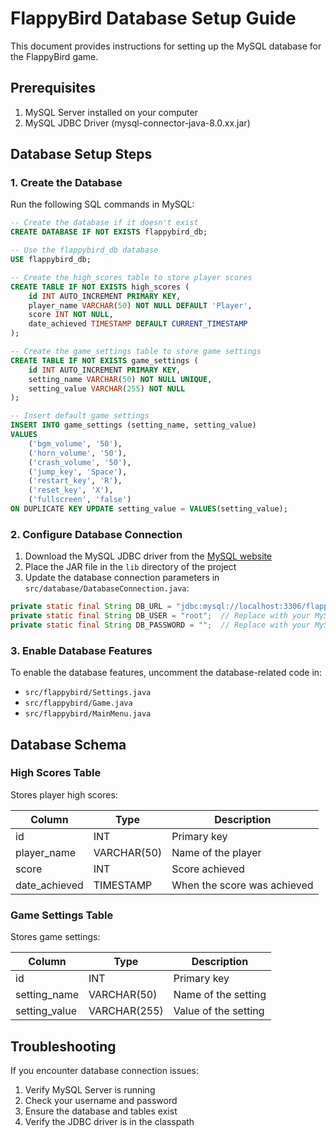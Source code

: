 # FlappyBird Database Setup Guide

This document provides instructions for setting up the MySQL database for the FlappyBird game.

## Prerequisites

1. MySQL Server installed on your computer
2. MySQL JDBC Driver (mysql-connector-java-8.0.xx.jar)

## Database Setup Steps

### 1. Create the Database

Run the following SQL commands in MySQL:

```sql
-- Create the database if it doesn't exist
CREATE DATABASE IF NOT EXISTS flappybird_db;

-- Use the flappybird_db database
USE flappybird_db;

-- Create the high_scores table to store player scores
CREATE TABLE IF NOT EXISTS high_scores (
    id INT AUTO_INCREMENT PRIMARY KEY,
    player_name VARCHAR(50) NOT NULL DEFAULT 'Player',
    score INT NOT NULL,
    date_achieved TIMESTAMP DEFAULT CURRENT_TIMESTAMP
);

-- Create the game_settings table to store game settings
CREATE TABLE IF NOT EXISTS game_settings (
    id INT AUTO_INCREMENT PRIMARY KEY,
    setting_name VARCHAR(50) NOT NULL UNIQUE,
    setting_value VARCHAR(255) NOT NULL
);

-- Insert default game settings
INSERT INTO game_settings (setting_name, setting_value) 
VALUES 
    ('bgm_volume', '50'),
    ('horn_volume', '50'),
    ('crash_volume', '50'),
    ('jump_key', 'Space'),
    ('restart_key', 'R'),
    ('reset_key', 'X'),
    ('fullscreen', 'false')
ON DUPLICATE KEY UPDATE setting_value = VALUES(setting_value);
```

### 2. Configure Database Connection

1. Download the MySQL JDBC driver from the [MySQL website](https://dev.mysql.com/downloads/connector/j/)
2. Place the JAR file in the `lib` directory of the project
3. Update the database connection parameters in `src/database/DatabaseConnection.java`:

```java
private static final String DB_URL = "jdbc:mysql://localhost:3306/flappybird_db";
private static final String DB_USER = "root";  // Replace with your MySQL username
private static final String DB_PASSWORD = "";  // Replace with your MySQL password
```

### 3. Enable Database Features

To enable the database features, uncomment the database-related code in:
- `src/flappybird/Settings.java`
- `src/flappybird/Game.java`
- `src/flappybird/MainMenu.java`

## Database Schema

### High Scores Table

Stores player high scores:

| Column | Type | Description |
|--------|------|-------------|
| id | INT | Primary key |
| player_name | VARCHAR(50) | Name of the player |
| score | INT | Score achieved |
| date_achieved | TIMESTAMP | When the score was achieved |

### Game Settings Table

Stores game settings:

| Column | Type | Description |
|--------|------|-------------|
| id | INT | Primary key |
| setting_name | VARCHAR(50) | Name of the setting |
| setting_value | VARCHAR(255) | Value of the setting |

## Troubleshooting

If you encounter database connection issues:

1. Verify MySQL Server is running
2. Check your username and password
3. Ensure the database and tables exist
4. Verify the JDBC driver is in the classpath